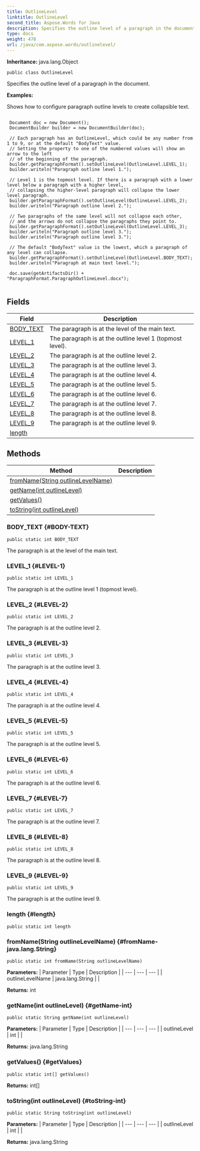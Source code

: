 ```yaml
---
title: OutlineLevel
linktitle: OutlineLevel
second_title: Aspose.Words for Java
description: Specifies the outline level of a paragraph in the document in Java.
type: docs
weight: 478
url: /java/com.aspose.words/outlinelevel/
---
```


**Inheritance:**
java.lang.Object
```
public class OutlineLevel
```

Specifies the outline level of a paragraph in the document.

 **Examples:** 

Shows how to configure paragraph outline levels to create collapsible text.

```

 Document doc = new Document();
 DocumentBuilder builder = new DocumentBuilder(doc);

 // Each paragraph has an OutlineLevel, which could be any number from 1 to 9, or at the default "BodyText" value.
 // Setting the property to one of the numbered values will show an arrow to the left
 // of the beginning of the paragraph.
 builder.getParagraphFormat().setOutlineLevel(OutlineLevel.LEVEL_1);
 builder.writeln("Paragraph outline level 1.");

 // Level 1 is the topmost level. If there is a paragraph with a lower level below a paragraph with a higher level,
 // collapsing the higher-level paragraph will collapse the lower level paragraph.
 builder.getParagraphFormat().setOutlineLevel(OutlineLevel.LEVEL_2);
 builder.writeln("Paragraph outline level 2.");

 // Two paragraphs of the same level will not collapse each other,
 // and the arrows do not collapse the paragraphs they point to.
 builder.getParagraphFormat().setOutlineLevel(OutlineLevel.LEVEL_3);
 builder.writeln("Paragraph outline level 3.");
 builder.writeln("Paragraph outline level 3.");

 // The default "BodyText" value is the lowest, which a paragraph of any level can collapse.
 builder.getParagraphFormat().setOutlineLevel(OutlineLevel.BODY_TEXT);
 builder.writeln("Paragraph at main text level.");

 doc.save(getArtifactsDir() + "ParagraphFormat.ParagraphOutlineLevel.docx");
 
```
## Fields

| Field | Description |
| --- | --- |
| [BODY_TEXT](#BODY-TEXT) | The paragraph is at the level of the main text. |
| [LEVEL_1](#LEVEL-1) | The paragraph is at the outline level 1 (topmost level). |
| [LEVEL_2](#LEVEL-2) | The paragraph is at the outline level 2. |
| [LEVEL_3](#LEVEL-3) | The paragraph is at the outline level 3. |
| [LEVEL_4](#LEVEL-4) | The paragraph is at the outline level 4. |
| [LEVEL_5](#LEVEL-5) | The paragraph is at the outline level 5. |
| [LEVEL_6](#LEVEL-6) | The paragraph is at the outline level 6. |
| [LEVEL_7](#LEVEL-7) | The paragraph is at the outline level 7. |
| [LEVEL_8](#LEVEL-8) | The paragraph is at the outline level 8. |
| [LEVEL_9](#LEVEL-9) | The paragraph is at the outline level 9. |
| [length](#length) |  |
## Methods

| Method | Description |
| --- | --- |
| [fromName(String outlineLevelName)](#fromName-java.lang.String) |  |
| [getName(int outlineLevel)](#getName-int) |  |
| [getValues()](#getValues) |  |
| [toString(int outlineLevel)](#toString-int) |  |
### BODY_TEXT {#BODY-TEXT}
```
public static int BODY_TEXT
```


The paragraph is at the level of the main text.

### LEVEL_1 {#LEVEL-1}
```
public static int LEVEL_1
```


The paragraph is at the outline level 1 (topmost level).

### LEVEL_2 {#LEVEL-2}
```
public static int LEVEL_2
```


The paragraph is at the outline level 2.

### LEVEL_3 {#LEVEL-3}
```
public static int LEVEL_3
```


The paragraph is at the outline level 3.

### LEVEL_4 {#LEVEL-4}
```
public static int LEVEL_4
```


The paragraph is at the outline level 4.

### LEVEL_5 {#LEVEL-5}
```
public static int LEVEL_5
```


The paragraph is at the outline level 5.

### LEVEL_6 {#LEVEL-6}
```
public static int LEVEL_6
```


The paragraph is at the outline level 6.

### LEVEL_7 {#LEVEL-7}
```
public static int LEVEL_7
```


The paragraph is at the outline level 7.

### LEVEL_8 {#LEVEL-8}
```
public static int LEVEL_8
```


The paragraph is at the outline level 8.

### LEVEL_9 {#LEVEL-9}
```
public static int LEVEL_9
```


The paragraph is at the outline level 9.

### length {#length}
```
public static int length
```


### fromName(String outlineLevelName) {#fromName-java.lang.String}
```
public static int fromName(String outlineLevelName)
```




**Parameters:**
| Parameter | Type | Description |
| --- | --- | --- |
| outlineLevelName | java.lang.String |  |

**Returns:**
int
### getName(int outlineLevel) {#getName-int}
```
public static String getName(int outlineLevel)
```




**Parameters:**
| Parameter | Type | Description |
| --- | --- | --- |
| outlineLevel | int |  |

**Returns:**
java.lang.String
### getValues() {#getValues}
```
public static int[] getValues()
```




**Returns:**
int[]
### toString(int outlineLevel) {#toString-int}
```
public static String toString(int outlineLevel)
```




**Parameters:**
| Parameter | Type | Description |
| --- | --- | --- |
| outlineLevel | int |  |

**Returns:**
java.lang.String
